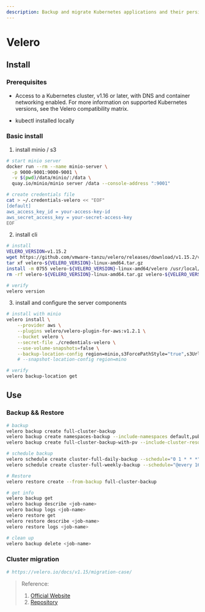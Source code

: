 ```yaml
---
description: Backup and migrate Kubernetes applications and their persistent volumes
---
```


# Velero

## Install

### Prerequisites
- Access to a Kubernetes cluster, v1.16 or later, with DNS and container networking enabled. For more information on supported Kubernetes versions, see the Velero compatibility matrix.

- kubectl installed locally

### Basic install

1. install minio / s3
```bash
# start minio server
docker run --rm --name minio-server \
  -p 9000-9001:9000-9001 \
  -v $(pwd)/data/minio/:/data \
  quay.io/minio/minio server /data --console-address ":9001"

# create credentials file
cat > ~/.credentials-velero << "EOF"
[default]
aws_access_key_id = your-access-key-id
aws_secret_access_key = your-secret-access-key
EOF
```

2. install cli
```bash
# install
VELERO_VERSION=v1.15.2
wget https://github.com/vmware-tanzu/velero/releases/download/v1.15.2/velero-${VELERO_VERSION}-linux-amd64.tar.gz
tar xf velero-${VELERO_VERSION}-linux-amd64.tar.gz
install -m 0755 velero-${VELERO_VERSION}-linux-amd64/velero /usr/local/bin/
rm -rf velero-${VELERO_VERSION}-linux-amd64.tar.gz velero-${VELERO_VERSON}-linux-amd64/

# verify
velero version

```

3. install and configure the server components
```bash
# install with minio
velero install \
    --provider aws \
    --plugins velero/velero-plugin-for-aws:v1.2.1 \
    --bucket velero \
    --secret-file ./credentials-velero \
    --use-volume-snapshots=false \
    --backup-location-config region=minio,s3ForcePathStyle="true",s3Url=http://minio.velero.svc:9000
    # --snapshot-location-config region=mino

# verify
velero backup-location get
```

## Use

### Backup && Restore
```bash
# backup
velero backup create full-cluster-backup
velero backup create namespaces-backup --include-namespaces default,public
velero backup create full-cluster-backup-with-pv --include-cluster-resources=true --snapshot-volumes=true

# schedule backup
velero schedule create cluster-full-daily-backup --schedule="0 1 * * *" --ttl 168h0m0s
velero schedule create cluster-full-weekly-backup --schedule="@every 168h" --ttl 720h0m0s

# Restore
velero restore create --from-backup full-cluster-backup

# get info
velero backup get
velero backup describe <job-name>
velero backup logs <job-name>
velero restore get
velero restore describe <job-name>
velero restore logs <job-name>

# clean up
velero backup delete <job-name>
```

### Cluster migration
```bash
# https://velero.io/docs/v1.15/migration-case/
```



> Reference:
> 1. [Official Website](https://velero.io/)
> 2. [Repository](https://github.com/vmware-tanzu/velero)
